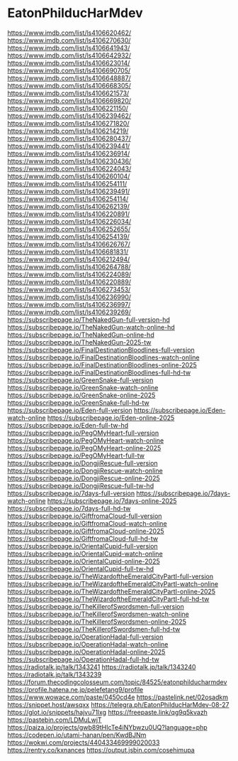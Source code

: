 # EatonPhilducHarMdev
<a href="https://www.imdb.com/list/ls4106620462/">https://www.imdb.com/list/ls4106620462/</a>
<a href="https://www.imdb.com/list/ls4106270630/">https://www.imdb.com/list/ls4106270630/</a>
<a href="https://www.imdb.com/list/ls4106641943/">https://www.imdb.com/list/ls4106641943/</a>
<a href="https://www.imdb.com/list/ls4106642932/">https://www.imdb.com/list/ls4106642932/</a>
<a href="https://www.imdb.com/list/ls4106623014/">https://www.imdb.com/list/ls4106623014/</a>
<a href="https://www.imdb.com/list/ls4106690705/">https://www.imdb.com/list/ls4106690705/</a>
<a href="https://www.imdb.com/list/ls4106648887/">https://www.imdb.com/list/ls4106648887/</a>
<a href="https://www.imdb.com/list/ls4106668305/">https://www.imdb.com/list/ls4106668305/</a>
<a href="https://www.imdb.com/list/ls4106621573/">https://www.imdb.com/list/ls4106621573/</a>
<a href="https://www.imdb.com/list/ls4106669820/">https://www.imdb.com/list/ls4106669820/</a>
<a href="https://www.imdb.com/list/ls4106221150/">https://www.imdb.com/list/ls4106221150/</a>
<a href="https://www.imdb.com/list/ls4106239462/">https://www.imdb.com/list/ls4106239462/</a>
<a href="https://www.imdb.com/list/ls4106271820/">https://www.imdb.com/list/ls4106271820/</a>
<a href="https://www.imdb.com/list/ls4106214219/">https://www.imdb.com/list/ls4106214219/</a>
<a href="https://www.imdb.com/list/ls4106280437/">https://www.imdb.com/list/ls4106280437/</a>
<a href="https://www.imdb.com/list/ls4106239441/">https://www.imdb.com/list/ls4106239441/</a>
<a href="https://www.imdb.com/list/ls4106236914/">https://www.imdb.com/list/ls4106236914/</a>
<a href="https://www.imdb.com/list/ls4106230436/">https://www.imdb.com/list/ls4106230436/</a>
<a href="https://www.imdb.com/list/ls4106224043/">https://www.imdb.com/list/ls4106224043/</a>
<a href="https://www.imdb.com/list/ls4106260104/">https://www.imdb.com/list/ls4106260104/</a>
<a href="https://www.imdb.com/list/ls4106254111/">https://www.imdb.com/list/ls4106254111/</a>
<a href="https://www.imdb.com/list/ls4106239491/">https://www.imdb.com/list/ls4106239491/</a>
<a href="https://www.imdb.com/list/ls4106254114/">https://www.imdb.com/list/ls4106254114/</a>
<a href="https://www.imdb.com/list/ls4106262139/">https://www.imdb.com/list/ls4106262139/</a>
<a href="https://www.imdb.com/list/ls4106220891/">https://www.imdb.com/list/ls4106220891/</a>
<a href="https://www.imdb.com/list/ls4106226034/">https://www.imdb.com/list/ls4106226034/</a>
<a href="https://www.imdb.com/list/ls4106252655/">https://www.imdb.com/list/ls4106252655/</a>
<a href="https://www.imdb.com/list/ls4106254139/">https://www.imdb.com/list/ls4106254139/</a>
<a href="https://www.imdb.com/list/ls4106626767/">https://www.imdb.com/list/ls4106626767/</a>
<a href="https://www.imdb.com/list/ls4106681831/">https://www.imdb.com/list/ls4106681831/</a>
<a href="https://www.imdb.com/list/ls4106212494/">https://www.imdb.com/list/ls4106212494/</a>
<a href="https://www.imdb.com/list/ls4106264788/">https://www.imdb.com/list/ls4106264788/</a>
<a href="https://www.imdb.com/list/ls4106224089/">https://www.imdb.com/list/ls4106224089/</a>
<a href="https://www.imdb.com/list/ls4106220889/">https://www.imdb.com/list/ls4106220889/</a>
<a href="https://www.imdb.com/list/ls4106273453/">https://www.imdb.com/list/ls4106273453/</a>
<a href="https://www.imdb.com/list/ls4106236990/">https://www.imdb.com/list/ls4106236990/</a>
<a href="https://www.imdb.com/list/ls4106236997/">https://www.imdb.com/list/ls4106236997/</a>
<a href="https://www.imdb.com/list/ls4106239269/">https://www.imdb.com/list/ls4106239269/</a>
<a href="https://subscribepage.io/TheNakedGun-full-version-hd">https://subscribepage.io/TheNakedGun-full-version-hd</a>
<a href="https://subscribepage.io/TheNakedGun-watch-online-hd">https://subscribepage.io/TheNakedGun-watch-online-hd</a>
<a href="https://subscribepage.io/TheNakedGun-online-hd">https://subscribepage.io/TheNakedGun-online-hd</a>
<a href="https://subscribepage.io/TheNakedGun-2025-tw">https://subscribepage.io/TheNakedGun-2025-tw</a>
<a href="https://subscribepage.io/FinalDestinationBloodlines-full-version">https://subscribepage.io/FinalDestinationBloodlines-full-version</a>
<a href="https://subscribepage.io/FinalDestinationBloodlines-watch-online">https://subscribepage.io/FinalDestinationBloodlines-watch-online</a>
<a href="https://subscribepage.io/FinalDestinationBloodlines-online-2025">https://subscribepage.io/FinalDestinationBloodlines-online-2025</a>
<a href="https://subscribepage.io/FinalDestinationBloodlines-full-hd-tw">https://subscribepage.io/FinalDestinationBloodlines-full-hd-tw</a>
<a href="https://subscribepage.io/GreenSnake-full-version">https://subscribepage.io/GreenSnake-full-version</a>
<a href="https://subscribepage.io/GreenSnake-watch-online">https://subscribepage.io/GreenSnake-watch-online</a>
<a href="https://subscribepage.io/GreenSnake-online-2025">https://subscribepage.io/GreenSnake-online-2025</a>
<a href="https://subscribepage.io/GreenSnake-full-hd-tw">https://subscribepage.io/GreenSnake-full-hd-tw</a>
<a href="https://subscribepage.io/Eden-full-version">https://subscribepage.io/Eden-full-version</a>
<a href="https://subscribepage.io/Eden-watch-online">https://subscribepage.io/Eden-watch-online</a>
<a href="https://subscribepage.io/Eden-online-2025">https://subscribepage.io/Eden-online-2025</a>
<a href="https://subscribepage.io/Eden-full-tw-hd">https://subscribepage.io/Eden-full-tw-hd</a>
<a href="https://subscribepage.io/PegOMyHeart-full-version">https://subscribepage.io/PegOMyHeart-full-version</a>
<a href="https://subscribepage.io/PegOMyHeart-watch-online">https://subscribepage.io/PegOMyHeart-watch-online</a>
<a href="https://subscribepage.io/PegOMyHeart-online-2025">https://subscribepage.io/PegOMyHeart-online-2025</a>
<a href="https://subscribepage.io/PegOMyHeart-full-tw">https://subscribepage.io/PegOMyHeart-full-tw</a>
<a href="https://subscribepage.io/DongjiRescue-full-version">https://subscribepage.io/DongjiRescue-full-version</a>
<a href="https://subscribepage.io/DongjiRescue-watch-online">https://subscribepage.io/DongjiRescue-watch-online</a>
<a href="https://subscribepage.io/DongjiRescue-online-2025">https://subscribepage.io/DongjiRescue-online-2025</a>
<a href="https://subscribepage.io/DongjiRescue-full-tw-hd">https://subscribepage.io/DongjiRescue-full-tw-hd</a>
<a href="https://subscribepage.io/7days-full-version">https://subscribepage.io/7days-full-version</a>
<a href="https://subscribepage.io/7days-watch-online">https://subscribepage.io/7days-watch-online</a>
<a href="https://subscribepage.io/7days-online-2025">https://subscribepage.io/7days-online-2025</a>
<a href="https://subscribepage.io/7days-full-hd-tw">https://subscribepage.io/7days-full-hd-tw</a>
<a href="https://subscribepage.io/GiftfromaCloud-full-version">https://subscribepage.io/GiftfromaCloud-full-version</a>
<a href="https://subscribepage.io/GiftfromaCloud-watch-online">https://subscribepage.io/GiftfromaCloud-watch-online</a>
<a href="https://subscribepage.io/GiftfromaCloud-online-2025">https://subscribepage.io/GiftfromaCloud-online-2025</a>
<a href="https://subscribepage.io/GiftfromaCloud-full-hd-tw">https://subscribepage.io/GiftfromaCloud-full-hd-tw</a>
<a href="https://subscribepage.io/OrientalCupid-full-version">https://subscribepage.io/OrientalCupid-full-version</a>
<a href="https://subscribepage.io/OrientalCupid-watch-online">https://subscribepage.io/OrientalCupid-watch-online</a>
<a href="https://subscribepage.io/OrientalCupid-online-2025">https://subscribepage.io/OrientalCupid-online-2025</a>
<a href="https://subscribepage.io/OrientalCupid-full-tw-hd">https://subscribepage.io/OrientalCupid-full-tw-hd</a>
<a href="https://subscribepage.io/TheWizardoftheEmeraldCityPartI-full-version">https://subscribepage.io/TheWizardoftheEmeraldCityPartI-full-version</a>
<a href="https://subscribepage.io/TheWizardoftheEmeraldCityPartI-watch-online">https://subscribepage.io/TheWizardoftheEmeraldCityPartI-watch-online</a>
<a href="https://subscribepage.io/TheWizardoftheEmeraldCityPartI-online-2025">https://subscribepage.io/TheWizardoftheEmeraldCityPartI-online-2025</a>
<a href="https://subscribepage.io/TheWizardoftheEmeraldCityPartI-full-hd-tw">https://subscribepage.io/TheWizardoftheEmeraldCityPartI-full-hd-tw</a>
<a href="https://subscribepage.io/TheKillerofSwordsmen-full-version">https://subscribepage.io/TheKillerofSwordsmen-full-version</a>
<a href="https://subscribepage.io/TheKillerofSwordsmen-watch-online">https://subscribepage.io/TheKillerofSwordsmen-watch-online</a>
<a href="https://subscribepage.io/TheKillerofSwordsmen-online-2025">https://subscribepage.io/TheKillerofSwordsmen-online-2025</a>
<a href="https://subscribepage.io/TheKillerofSwordsmen-full-hd-tw">https://subscribepage.io/TheKillerofSwordsmen-full-hd-tw</a>
<a href="https://subscribepage.io/OperationHadal-full-version">https://subscribepage.io/OperationHadal-full-version</a>
<a href="https://subscribepage.io/OperationHadal-watch-online">https://subscribepage.io/OperationHadal-watch-online</a>
<a href="https://subscribepage.io/OperationHadal-online-2025">https://subscribepage.io/OperationHadal-online-2025</a>
<a href="https://subscribepage.io/OperationHadal-full-hd-tw">https://subscribepage.io/OperationHadal-full-hd-tw</a>
<a href="https://radiotalk.jp/talk/1343241">https://radiotalk.jp/talk/1343241</a>
<a href="https://radiotalk.jp/talk/1343240">https://radiotalk.jp/talk/1343240</a>
<a href="https://radiotalk.jp/talk/1343239">https://radiotalk.jp/talk/1343239</a>
<a href="https://forum.thecodingcolosseum.com/topic/84525/eatonphilducharmdev">https://forum.thecodingcolosseum.com/topic/84525/eatonphilducharmdev</a>
<a href="https://profile.hatena.ne.jp/pelefetang9/profile">https://profile.hatena.ne.jp/pelefetang9/profile</a>
<a href="https://www.wowace.com/paste/0450cd4e">https://www.wowace.com/paste/0450cd4e</a>
<a href="https://pastelink.net/02osadkm">https://pastelink.net/02osadkm</a>
<a href="https://snippet.host/awsqxx">https://snippet.host/awsqxx</a>
<a href="https://telegra.ph/EatonPhilducHarMdev-08-27">https://telegra.ph/EatonPhilducHarMdev-08-27</a>
<a href="https://glot.io/snippets/hajvu71lxg">https://glot.io/snippets/hajvu71lxg</a>
<a href="https://freepaste.link/qg9q5kvazh">https://freepaste.link/qg9q5kvazh</a>
<a href="https://pastebin.com/LDMuLwjT">https://pastebin.com/LDMuLwjT</a>
<a href="https://paiza.io/projects/gwb89tHIcTe4iNYbwzu0UQ?language=php">https://paiza.io/projects/gwb89tHIcTe4iNYbwzu0UQ?language=php</a>
<a href="https://codepen.io/utami-hanan/pen/KwdBJNm">https://codepen.io/utami-hanan/pen/KwdBJNm</a>
<a href="https://wokwi.com/projects/440433469999020033">https://wokwi.com/projects/440433469999020033</a>
<a href="https://rentry.co/kxnances">https://rentry.co/kxnances</a>
<a href="https://output.jsbin.com/cosehimupa">https://output.jsbin.com/cosehimupa</a>


